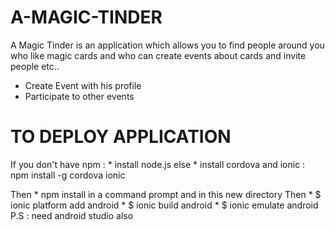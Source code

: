# A-MAGIC-TINDER

A Magic Tinder is an application which allows you to find people around you who like magic cards and who can create events about cards and invite people etc..

* Create Event with his profile
* Participate to other events


# TO DEPLOY APPLICATION

If you don't have npm :
      * install node.js
else
      * install cordova and ionic : npm install -g cordova ionic

Then
      * npm install in a command prompt and in this new directory
Then
      * $ ionic platform add android
      * $ ionic build android
      * $ ionic emulate android
      P.S : need android studio also